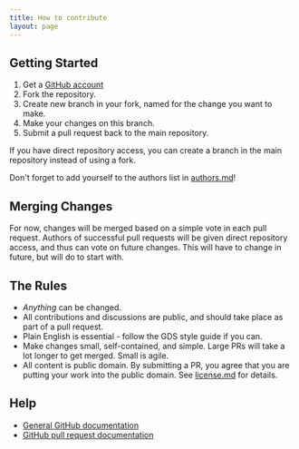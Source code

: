 ```yaml
---
title: How to contribute
layout: page
---
```


## Getting Started

1. Get a [GitHub account](https://github.com/signup/free)
2. Fork the repository.
3. Create new branch in your fork, named for the change you want to make.
4. Make your changes on this branch.
5. Submit a pull request back to the main repository.

If you have direct repository access, you can create a branch in the main repository instead of using a fork.

Don't forget to add yourself to the authors list in [authors.md](authors.md)!

## Merging Changes

For now, changes will be merged based on a simple vote in each pull request. Authors of successful pull requests will be given direct repository access, and thus can vote on future changes. This will have to change in future, but will do to start with.

## The Rules

* *Anything* can be changed.
* All contributions and discussions are public, and should take place as part of a pull request.
* Plain English is essential - follow the GDS style guide if you can.
* Make changes small, self-contained, and simple. Large PRs will take a lot longer to get merged. Small is agile.
* All content is public domain. By submitting a PR, you agree that you are putting your work into the public domain. See [license.md](license.md) for details.


## Help

* [General GitHub documentation](http://help.github.com/)
* [GitHub pull request documentation](http://help.github.com/send-pull-requests/)